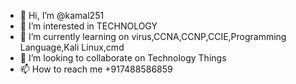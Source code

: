 - 👋 Hi, I’m @kamal251
- 👀 I’m interested in TECHNOLOGY
- 🌱 I’m currently learning on virus,CCNA,CCNP,CCIE,Programming Language,Kali Linux,cmd
- 💞️ I’m looking to collaborate on Technology Things
- 📫 How to reach me +917488586859

<!---
kamal251/kamal251 is a ✨ special ✨ repository because its `README.md` (this file) appears on your GitHub profile.
You can click the Preview link to take a look at your changes.
--->
